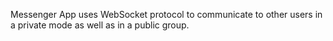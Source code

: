 Messenger App uses WebSocket protocol to communicate to other users in a private mode as well as in a public group. 